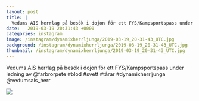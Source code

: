 ```yaml
---
layout: post
title: |
  Vedums AIS herrlag på besök i dojon för ett FYS/Kampsportspass under ledning av @farbrorpete #blod #svett #tårar #dynamixherrljunga @vedumsais_herr
date:   2019-03-19 20:31:43 +0000
categories: instagram
image: /instagram/dynamixherrljunga/2019-03-19_20-31-43_UTC.jpg
background: /instagram/dynamixherrljunga/2019-03-19_20-31-43_UTC.jpg
thumbnail: /instagram/dynamixherrljunga/2019-03-19_20-31-43_UTC.jpg
---
```

Vedums AIS herrlag på besök i dojon för ett FYS/Kampsportspass under ledning av @farbrorpete #blod #svett #tårar #dynamixherrljunga @vedumsais_herr



<img src='/www-dynamix-herrljunga/instagram/dynamixherrljunga/2019-03-19_20-31-43_UTC.jpg' class='img-fluid' />
